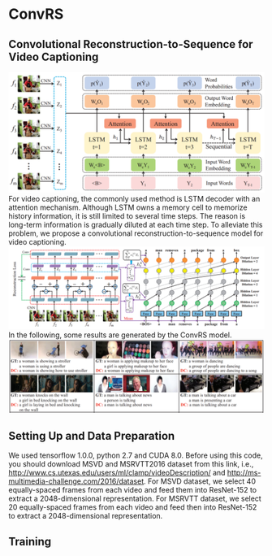 # ConvRS
## Convolutional Reconstruction-to-Sequence for Video Captioning

![Task](https://github.com/AmingWu/ConvRS/blob/master/pic/LSTM%20decoder.png "Illustration of LSTM Decoder")
For video captioning, the commonly used method is LSTM decoder with an attention mechanism. Although LSTM owns a memory cell to memorize history information, it is still limited to several time steps. The reason is long-term information is gradually diluted at each time step. To alleviate this problem, we propose a convolutional reconstruction-to-sequence model for video captioning.
![Task](https://github.com/AmingWu/ConvRS/blob/master/pic/Convolutional%20Sequence-to-Sequence.png "Illustration of ConvRS")
In the following, some results are generated by the ConvRS model.
![Task](https://github.com/AmingWu/ConvRS/blob/master/pic/results.png "Illustration of ConvRS")

## Setting Up and Data Preparation
We used tensorflow 1.0.0, python 2.7 and CUDA 8.0. Before using this code, you should download MSVD and MSRVTT2016 dataset from this link, i.e.,  http://www.cs.utexas.edu/users/ml/clamp/videoDescription/ and http://ms-multimedia-challenge.com/2016/dataset. For MSVD dataset, we select 40 equally-spaced frames from each video and feed them into ResNet-152 to extract a 2048-dimensional representation. For MSRVTT dataset, we select 20 equally-spaced frames from each video and feed then into ResNet-152 to extract a 2048-dimensional representation.

## Training
